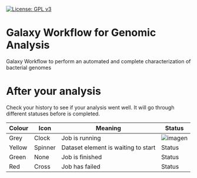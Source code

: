 [![License: GPL v3](https://img.shields.io/badge/License-GPL%20v3-blue.svg)](https://www.gnu.org/licenses/gpl-3.0)


# Galaxy Workflow for Genomic Analysis
Galaxy Workflow to perform an automated and complete characterization of bacterial genomes

# After your analysis
Check your history to see if your analysis went well. It will go through different statuses before is completed. 

| Colour | Icon | Meaning | Status |
| --------- | ----------- |  ----------- |  ----------- |
| Grey | Clock | Job is running | ![imagen](https://user-images.githubusercontent.com/75436856/200941619-1433601a-a772-43e3-920b-a3a42ecca911.png) |
| Yellow | Spinner | Dataset element is waiting to start | Status |
| Green | None | Job is finished | Status |
| Red | Cross | Job has failed | Status |
